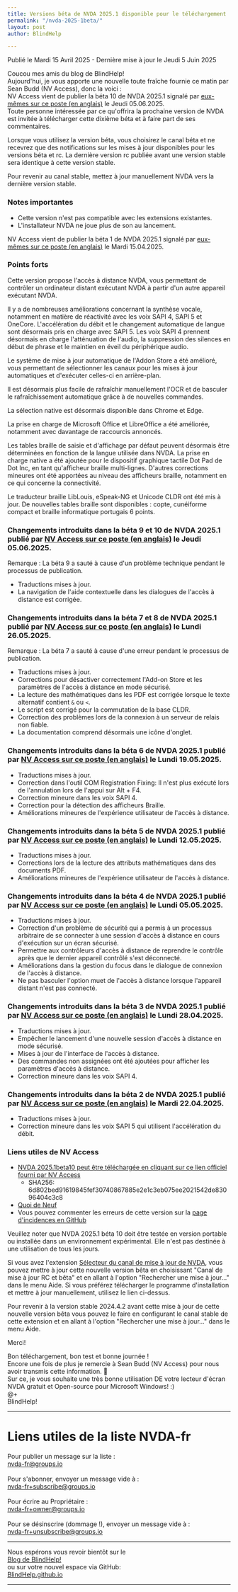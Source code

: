 ```yaml
---
title: Versions béta de NVDA 2025.1 disponible pour le téléchargement
permalink: "/nvda-2025-1beta/"
layout: post
author: BlindHelp

---
```


<footer>Publié le Mardi 15 Avril 2025 - Dernière mise à jour le Jeudi 5 Juin 2025</footer>

Coucou mes amis du blog de BlindHelp!    
Aujourd'hui, je vous apporte une nouvelle toute fraîche fournie ce matin par Sean Budd (NV Access), donc la voici :    
NV Access vient de publier la béta 10 de NVDA 2025.1 signalé par [eux-mêmes sur ce poste (en anglais)](https://www.nvaccess.org/post/nvda-2025-1beta10) le Jeudi 05.06.2025.    
Toute personne intéressée par ce qu'offrira la prochaine version de NVDA est invitée à télécharger cette dixième béta et à faire part de ses commentaires.    

Lorsque vous utilisez la version béta, vous choisirez le canal béta  et ne recevrez que des notifications sur les mises à jour disponibles pour les versions béta  et rc. La dernière version rc publiée avant une version stable sera identique à cette version stable.

Pour revenir au canal stable, mettez à jour manuellement NVDA vers la dernière version stable.

### Notes importantes

* Cette version n'est pas compatible avec les extensions existantes.
* L'installateur NVDA ne joue plus de son au lancement.

NV Access vient de publier la béta 1 de NVDA 2025.1 signalé par [eux-mêmes sur ce poste (en anglais)](https://www.nvaccess.org/post/nvda-2025-1beta1) le Mardi 15.04.2025.    

### Points forts

Cette version propose l'accès à distance NVDA, vous permettant de contrôler un ordinateur distant exécutant NVDA à partir d'un autre appareil exécutant NVDA.

Il y a de nombreuses améliorations concernant la synthèse vocale, notamment en matière de réactivité avec les voix SAPI 4, SAPI 5 et OneCore. L'accélération du débit et le changement automatique de langue sont désormais pris en charge avec SAPI 5. Les voix SAPI 4 prennent désormais en charge l'atténuation de l'audio, la suppression des silences en début de phrase et le maintien en éveil du périphérique audio.

Le système de mise à jour automatique de l'Addon Store a été amélioré, vous permettant de sélectionner les canaux pour les mises à jour automatiques et d'exécuter celles-ci en arrière-plan.

Il est désormais plus facile de rafraîchir manuellement l'OCR et de basculer le rafraîchissement automatique grâce à de nouvelles commandes.

La sélection native est désormais disponible dans Chrome et Edge.

La prise en charge de Microsoft Office et LibreOffice a été améliorée, notamment avec davantage de raccourcis annoncés.

Les tables braille de saisie et d'affichage par défaut peuvent désormais être déterminées en fonction de la langue utilisée dans NVDA. La prise en charge native a été ajoutée pour le dispositif graphique tactile Dot Pad de Dot Inc, en tant qu'afficheur braille multi-lignes. D'autres corrections mineures ont été apportées au niveau des afficheurs braille, notamment en ce qui concerne la connectivité.

Le traducteur braille LibLouis, eSpeak-NG et Unicode CLDR ont été mis à jour. De nouvelles tables braille sont disponibles : copte, cunéiforme compact et braille informatique portugais 6 points.

### Changements introduits dans la béta 9 et 10 de NVDA 2025.1 publié par [NV Access sur ce poste (en anglais)](https://www.nvaccess.org/post/nvda-2025-1beta10) le Jeudi 05.06.2025.    

Remarque : La béta 9 a sauté à cause d'un problème technique pendant le processus de publication.    

* Traductions mises à jour.
* La navigation de l'aide contextuelle dans les dialogues de l'accès à distance est corrigée.

### Changements introduits dans la béta 7 et 8 de NVDA 2025.1 publié par [NV Access sur ce poste (en anglais)](https://www.nvaccess.org/post/nvda-2025-1beta8) le Lundi 26.05.2025.    

Remarque : La béta 7 a sauté à cause d'une erreur pendant le processus de publication.    

* Traductions mises à jour.
* Corrections pour désactiver correctement l'Add-on Store et les paramètres de l'accès à distance en mode sécurisé.
* La lecture des mathématiques dans les PDF est corrigée lorsque le texte alternatif contient `&` ou `<`.
* Le script est corrigé pour la commutation de la base CLDR.
* Correction des problèmes lors de la connexion à un serveur de relais non fiable.
* La documentation comprend désormais une icône d'onglet.

### Changements introduits dans la béta 6 de NVDA 2025.1 publié par [NV Access sur ce poste (en anglais)](https://www.nvaccess.org/post/nvda-2025-1beta6) le Lundi 19.05.2025.    

* Traductions mises à jour.
* Correction dans l'outil COM Registration Fixing: Il n'est plus exécuté lors de l'annulation lors de l'appui sur Alt + F4.
* Correction mineure dans les voix SAPI 4.
* Correction pour la détection des afficheurs Braille.
* Améliorations mineures de l'expérience utilisateur de l'accès à distance.

### Changements introduits dans la béta 5 de NVDA 2025.1 publié par [NV Access sur ce poste (en anglais)](https://www.nvaccess.org/post/nvda-2025-1beta5) le Lundi 12.05.2025.    

* Traductions mises à jour.
* Corrections lors de la lecture des attributs mathématiques dans des documents PDF.
* Améliorations mineures de l'expérience utilisateur de l'accès à distance.

### Changements introduits dans la béta 4 de NVDA 2025.1 publié par [NV Access sur ce poste (en anglais)](https://www.nvaccess.org/post/nvda-2025-1beta4) le Lundi 05.05.2025.    

* Traductions mises à jour.
* Correction d'un problème de sécurité qui a permis à un processus arbitraire de se connecter à une session d'accès à distance en cours d'exécution sur un écran sécurisé.
* Permettre aux contrôleurs d'accès à distance de reprendre le contrôle après que le dernier appareil contrôlé s'est déconnecté.
* Améliorations dans la gestion du focus dans le dialogue de connexion de l'accès à distance.
* Ne pas basculer l'option muet de l'accès à distance lorsque l'appareil distant n'est pas connecté.

### Changements introduits dans la béta 3 de NVDA 2025.1 publié par [NV Access sur ce poste (en anglais)](https://www.nvaccess.org/post/nvda-2025-1beta3) le Lundi 28.04.2025.    

* Traductions mises à jour.
* Empêcher le lancement d'une nouvelle session d'accès à distance en mode sécurisé.
* Mises à jour de l'interface de l'accès à distance.
* Des commandes non assignées ont été ajoutées pour afficher les paramètres d'accès à distance.
* Correction mineure dans les voix SAPI 4.

### Changements introduits dans la béta 2 de NVDA 2025.1 publié par [NV Access sur ce poste (en anglais)](https://www.nvaccess.org/post/nvda-2025-1beta2) le Mardi 22.04.2025.    

* Traductions mises à jour.
* Correction mineure dans les voix SAPI 5 qui utilisent l'accélération du débit.

### Liens utiles de NV Access

- [NVDA 2025.1beta10 peut être téléchargée en cliquant sur ce lien officiel fourni par NV Access](https://download.nvaccess.org/releases/2025.1beta10/nvda_2025.1beta10.exe)
   - SHA256: 6d802bed91619845fef30740867885e2e1c3eb075ee2021542de83096404c3c8
- [Quoi de Neuf](https://download.nvaccess.org/releases/2025.1beta10/documentation/fr/changes.html)
- Vous pouvez commenter les erreurs de cette version sur la [page d'incidences en GitHub](https://github.com/nvaccess/nvda/issues)

Veuillez noter que NVDA 2025.1 béta 10 doit être testée en version portable ou installée dans un environnement expérimental. Elle n'est pas destinée à une utilisation de tous les jours.    

Si vous avez l'extension [Sélecteur du canal de mise à jour de NVDA](https://blindhelp.github.io/updateChannel/), vous pouvez mettre à jour cette nouvelle version bêta en choisissant "Canal de mise à jour RC et bêta" et en allant à l'option "Rechercher une mise à jour..." dans le menu Aide. Si vous préférez télécharger le programme d'installation et mettre à jour manuellement, utilisez le lien ci-dessus.

Pour revenir à la version stable 2024.4.2 avant cette mise à jour  de cette nouvelle version bêta  vous pouvez le faire en configurant le canal stable de cette extension et en allant à l'option "Rechercher une mise à jour..." dans le menu Aide. 

Merci!  

Bon téléchargement, bon test et bonne journée !    
Encore une fois de plus je remercie à Sean Budd (NV Access) pour nous avoir transmis cette information. 🤝    
Sur ce, je vous souhaite une très bonne utilisation DE votre lecteur d'écran NVDA gratuit et Open-source pour Microsoft Windows! :)    
@+    
BlindHelp!    

---

# Liens utiles de la liste NVDA-fr #

Pour publier un message sur la liste :    
[nvda-fr@groups.io](mailto:nvda-fr@groups.io)    
<br>
Pour s'abonner, envoyer un message vide à :    
[nvda-fr+subscribe@groups.io](mailto:nvda-fr+subscribe@groups.io)    
<br>
Pour écrire au Propriétaire :    
[nvda-fr+owner@groups.io](mailto:nvda-fr+owner@groups.io)    
<br>
Pour se désinscrire (dommage !), envoyer un message vide à :    
[nvda-fr+unsubscribe@groups.io](mailto:nvda-fr+unsubscribe@groups.io)    

---

Nous espérons vous revoir bientôt sur le      
[Blog de BlindHelp!](http://blindhelp.blogspot.fr/)                    
ou sur  votre nouvel espace via GitHub:                     
[BlindHelp.github.io](https://blindhelp.github.io)                    

---